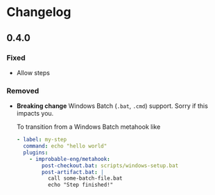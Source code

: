 # Changelog

## 0.4.0

### Fixed

- Allow steps

### Removed

- **Breaking change** Windows Batch (`.bat`, `.cmd`) support.
    Sorry if this impacts you.

    To transition from a Windows Batch metahook like

    ```yaml
    - label: my-step
      command: echo "hello world"
      plugins:
        - improbable-eng/metahook:
            post-checkout.bat: scripts/windows-setup.bat
            post-artifact.bat: |
              call some-batch-file.bat
              echo "Step finished!"
    ```
